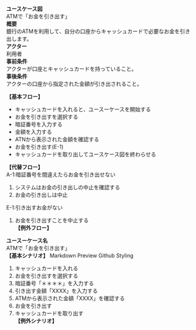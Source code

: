 **ユースケース図**  
    ATMで「お金を引き出す」  
**概要**  
    銀行のATMを利用して、自分の口座からキャッシュカードで必要なお金を引き出します。  
**アクター**  
    利用者  
**事前条件**  
    アクターが口座とキャッシュカードを持っていること。  
**事後条件**  
    アクターの口座から指定された金額が引き出されること。  


**【基本フロー】**  
* キャッシュカードを入れると、ユースーケースを開始する  
* お金を引き出すを選択する  
* 暗証番号を入力する  
* 金額を入力する  
* ATNから表示された金額を確認する  
* お金を引き出す(E-1)  
* キャッシュカードを取り出してユースケース図を終わらせる  

**【代替フロー】**  
    A-1:暗証番号を間違えたらお金を引き出せない  
1. システムはお金の引き出しの中止を確認する  
2. お金の引き出しは中止  


E-1:引き出すお金がない  
1. お金を引き出すことを中止する  
**【例外フロー】**  


**ユースーケース名**  
    ATMで「お金を引き出す」  
**【基本シナリオ】**  Markdown Preview Github Styling
1. キャッシュカードを入れる  
2. お金を引き出すを選択する  
3. 暗証番号「＊＊＊＊」を入力する  
4. 引き出す金額「XXXX」を入力する  
5. ATMから表示された金額「XXXX」を確認する  
6. お金を引き出す  
7. キャッシュカードを取り出す  
**【例外シナリオ】**  


